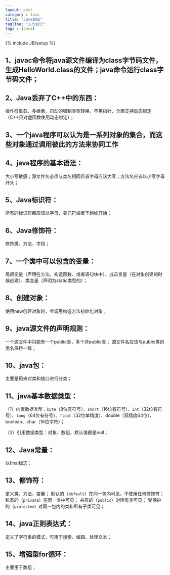 ```yaml
---
layout: post
category : Java
title: "Java基础"
tagline: "入门知识"
tags : [Java]
---
```

{% include JB/setup %}

## 1、javac命令将java源文件编译为class字节码文件，生成HelloWorld.class的文件；java命令运行class字节码文件；

## 2、Java丢弃了C++中的东西：
操作符重载、多继承、自动的强制类型转换，不用指针、全面支持动态绑定（C++只对虚函数使用动态绑定）；

## 3、一个java程序可以认为是一系列对象的集合，而这些对象通过调用彼此的方法来协同工作

## 4、java程序的基本语法：
大小写敏感；源文件名必须与类名相同且首字母应该大写；方法名应该以小写字母开头；

## 5、Java标识符：
所有的标识符都应该以字母、美元符或者下划线开始；

##  6、Java修饰符：
修饰类、方法、字段；

## 7、一个类中可以包含的变量：
局部变量（声明在方法、构造函数、或者语句块中）、成员变量（在对象创建的时候创建）、类变量（声明为static类型的）；

## 8、创建对象：
使用new创建对象时，会调用构造方法初始化对象；

## 9、java源文件的声明规则：
一个源文件中只能有一个public类，多个非public类；
源文件名应该与public类的类名保持一致；

## 10、java包：
主要是用来对类和接口进行分类；

## 11、java基本数据类型：

（1）内置数据类型：`byte`（8位有符号）、`short`（16位有符号）、`int`（32位有符号）、`long`（64位有符号）、`float`（32位单精度）、double（双精度64位）、boolean、char（16位字符）；

（2）引用数据类型：对象、数组，默认值都是null；

## 12、Java常量：
以final标志；

## 13、修饰符：
定义类、方法、变量；
默认的（`default`）在同一包内可见，不使用任何修饰符；
私有的（`private`）在同一类中可见；
共有的（`public`）对所有类可见；
受保护的（`protected）`对同一包内的类和所有子类可见；

## 14、java正则表达式：
定义了字符串的模式，可用于搜索、编辑、处理文本；

## 15、增强型for循环：
主要用于数组；
